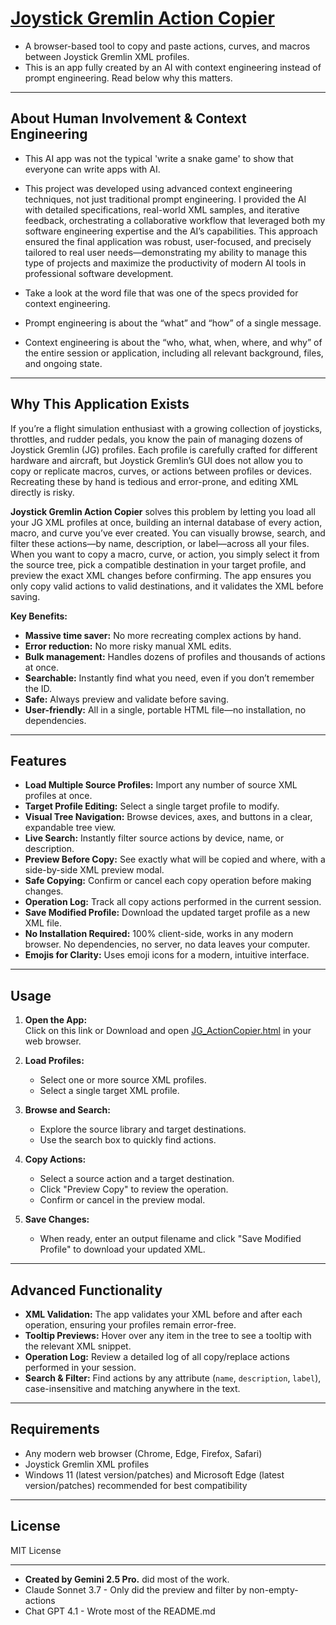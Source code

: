 # [Joystick Gremlin Action Copier](https://rolex20.github.io/JG-Action-Copier/JG_ActionCopier.html)

- A browser-based tool to copy and paste actions, curves, and macros between Joystick Gremlin XML profiles.
- This is an app fully created by an AI with context engineering instead of prompt engineering.  Read below why this matters.

---

## About Human Involvement & Context Engineering

- This AI app was not the typical 'write a snake game' to show that everyone can write apps with AI.

- This project was developed using advanced context engineering techniques, not just traditional prompt engineering. I provided the AI with detailed specifications, real-world XML samples, and iterative feedback, orchestrating a collaborative workflow that leveraged both my software engineering expertise and the AI’s capabilities. This approach ensured the final application was robust, user-focused, and precisely tailored to real user needs—demonstrating my ability to manage this type of projects and maximize the productivity of modern AI tools in professional software development.

- Take a look at the word file that was one of the specs provided for context engineering.

- Prompt engineering is about the “what” and “how” of a single message.
  
- Context engineering is about the “who, what, when, where, and why” of the entire session or application, including all relevant background, files, and ongoing state.

---

## Why This Application Exists

If you’re a flight simulation enthusiast with a growing collection of joysticks, throttles, and rudder pedals, you know the pain of managing dozens of Joystick Gremlin (JG) profiles. Each profile is carefully crafted for different hardware and aircraft, but Joystick Gremlin’s GUI does not allow you to copy or replicate macros, curves, or actions between profiles or devices. Recreating these by hand is tedious and error-prone, and editing XML directly is risky.

**Joystick Gremlin Action Copier** solves this problem by letting you load all your JG XML profiles at once, building an internal database of every action, macro, and curve you’ve ever created. You can visually browse, search, and filter these actions—by name, description, or label—across all your files. When you want to copy a macro, curve, or action, you simply select it from the source tree, pick a compatible destination in your target profile, and preview the exact XML changes before confirming. The app ensures you only copy valid actions to valid destinations, and it validates the XML before saving.

**Key Benefits:**
- **Massive time saver:** No more recreating complex actions by hand.
- **Error reduction:** No more risky manual XML edits.
- **Bulk management:** Handles dozens of profiles and thousands of actions at once.
- **Searchable:** Instantly find what you need, even if you don’t remember the ID.
- **Safe:** Always preview and validate before saving.
- **User-friendly:** All in a single, portable HTML file—no installation, no dependencies.

---

## Features

- **Load Multiple Source Profiles:** Import any number of source XML profiles at once.
- **Target Profile Editing:** Select a single target profile to modify.
- **Visual Tree Navigation:** Browse devices, axes, and buttons in a clear, expandable tree view.
- **Live Search:** Instantly filter source actions by device, name, or description.
- **Preview Before Copy:** See exactly what will be copied and where, with a side-by-side XML preview modal.
- **Safe Copying:** Confirm or cancel each copy operation before making changes.
- **Operation Log:** Track all copy actions performed in the current session.
- **Save Modified Profile:** Download the updated target profile as a new XML file.
- **No Installation Required:** 100% client-side, works in any modern browser. No dependencies, no server, no data leaves your computer.
- **Emojis for Clarity:** Uses emoji icons for a modern, intuitive interface.

---

## Usage

1. **Open the App:**  
   Click on this link or Download and open [JG_ActionCopier.html](https://rolex20.github.io/JG-Action-Copier/JG_ActionCopier.html) in your web browser.

2. **Load Profiles:**  
   - Select one or more source XML profiles.
   - Select a single target XML profile.

3. **Browse and Search:**  
   - Explore the source library and target destinations.
   - Use the search box to quickly find actions.

4. **Copy Actions:**  
   - Select a source action and a target destination.
   - Click "Preview Copy" to review the operation.
   - Confirm or cancel in the preview modal.

5. **Save Changes:**  
   - When ready, enter an output filename and click "Save Modified Profile" to download your updated XML.

---

## Advanced Functionality

- **XML Validation:** The app validates your XML before and after each operation, ensuring your profiles remain error-free.
- **Tooltip Previews:** Hover over any item in the tree to see a tooltip with the relevant XML snippet.
- **Operation Log:** Review a detailed log of all copy/replace actions performed in your session.
- **Search & Filter:** Find actions by any attribute (`name`, `description`, `label`), case-insensitive and matching anywhere in the text.

---

## Requirements

- Any modern web browser (Chrome, Edge, Firefox, Safari)
- Joystick Gremlin XML profiles
- Windows 11 (latest version/patches) and Microsoft Edge (latest version/patches) recommended for best compatibility

---

## License

MIT License

---

- **Created by Gemini 2.5 Pro.** did most of the work.
- Claude Sonnet 3.7 - Only did the preview and filter by non-empty-actions
- Chat GPT 4.1 - Wrote most of the README.md 
